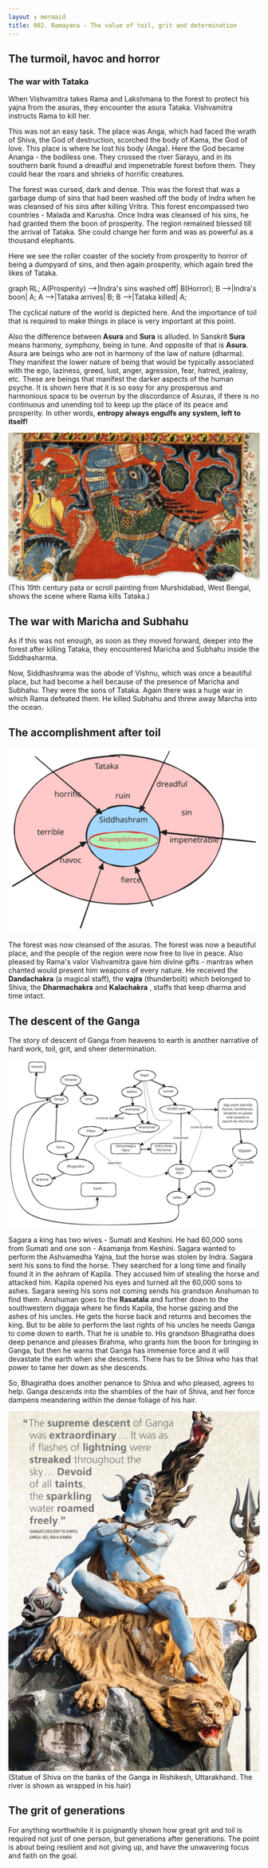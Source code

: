 ```yaml
---
layout : mermaid
title: 002. Ramayana - The value of toil, grit and determination
---
```


## The turmoil, havoc and horror
### The war with Tataka
When Vishvamitra takes Rama and Lakshmana to the forest to protect his yajna from the asuras, they encounter the asura Tataka. Vishvamitra instructs Rama to kill her. 

This was not an easy task. The place was Anga, which had faced the wrath of Shiva, the God of destruction, scorched the body of Kama, the God of love. This place is where he lost his body (Anga). Here the God became Ananga - the bodiless one. They crossed the river Sarayu, and in its southern bank found a dreadful and impenetrable forest before them. They could hear the roars and shrieks of horrific creatures. 

The forest was cursed, dark and dense. This was the forest that was a garbage dump of sins that had been washed off the body of Indra when he was cleansed of his sins after killing Vritra. This forest encompassed two countries - Malada and Karusha. Once Indra was cleansed of his sins, he had granted them the boon of prosperity. The region remained blessed till the arrival of Tataka. She could change her form and was as powerful as a thousand elephants. 

Here we see the roller coaster of the society from prosperity to horror of being a dumpyard of sins, and then again prosperity, which again bred the likes of Tataka. 

<div class="mermaid">
graph RL;
    A(Prosperity) -->|Indra's sins washed off| B(Horror);
    B -->|Indra's boon| A;
    A -->|Tataka arrives| B;
    B -->|Tataka killed| A;
</div>

The cyclical nature of the world is depicted here. And the importance of toil that is required to make things in place is very important at this point. 

Also the difference between **Asura** and **Sura** is alluded. In Sanskrit **Sura** means harmony, symphony, being in tune. And opposite of that is **Asura**. Asura are beings who are not in harmony of the law of nature (dharma). They manifest the lower nature of being that would be typically associated with the ego, laziness, greed, lust, anger, agression, fear, hatred, jealosy, etc. These are beings that manifest the darker aspects of the human psyche. It is shown here that it is so easy for any prosperous and harmonious space to be overrun by the discordance of Asuras, if there is no continuous and unending toil to keep up the place of its peace and prosperity. In other words, **entropy always engulfs any system, left to itself!**

![](/images/ramayana/tataka.png)
(This 19th century pata or scroll painting from Murshidabad, West Bengal, shows the scene where Rama kills Tataka.)

## The war with Maricha and Subhahu

As if this was not enough, as soon as they moved forward, deeper into the forest after killing Tataka, they encountered Maricha and Subhahu inside the Siddhasharma. 

Now, Siddhashrama was the abode of Vishnu, which was once a beautiful place, but had become a hell because of the presence of Maricha and Subhahu. They were the sons of Tataka. Again there was a huge war in which Rama defeated them. He killed Subhahu and threw away Marcha into the ocean. 

## The accomplishment after toil

![](/images/ramayana/barriers.svg)

The forest was now cleansed of the asuras. The forest was now a beautiful place, and the people of the region were now free to live in peace. 
Also pleased by Rama's valor Vishvamitra gave him divine gifts - mantras when chanted would present him weapons of every nature. He received the **Dandachakra** (a magical staff), the **vajra** (thunderbolt) which belonged to Shiva, the **Dharmachakra** and **Kalachakra** , staffs that keep dharma and time intact. 

## The descent of the Ganga

The story of descent of Ganga from heavens to earth is another narrative of hard work, toil, grit, and sheer determination. 

![](/images/ramayana/ganga-descent.svg)

Sagara a king has two wives - Sumati and Keshini. He had 60,000 sons from Sumati and one son - Asamanja from Keshini. 
Sagara wanted to perform the Ashvamedha Yajna, but the horse was stolen by Indra. Sagara sent his sons to find the horse. They searched for a long time and finally found it in the ashram of Kapila. They accused him of stealing the horse and attacked him. Kapila opened his eyes and turned all the 60,000 sons to ashes. 
Sagara seeing his sons not coming sends his grandson Anshuman to find them. Anshuman goes to the **Rasatala** and further down to the southwestern diggaja where he finds Kapila, the horse gazing and the ashes of his uncles. 
He gets the horse back and returns and becomes the king. But to be able to perform the last rights of his uncles he needs Ganga to come down to earth. That he is unable to. His grandson Bhagiratha does deep penance and pleases Brahma, who grants him the boon for bringing in Ganga, but then he warns that Ganga has immense force and it will devastate the earth when she descents. There has to be Shiva who has that power to tame her down as she descends.

So, Bhagiratha does another penance to Shiva and who pleased, agrees to help. Ganga descends into the shambles of the hair of Shiva, and her force dampens meandering within the dense foliage of his hair.

![](/images/ramayana/shiva.png)
(Statue of Shiva on the banks of the Ganga in Rishikesh, Uttarakhand. The river is shown as wrapped in his hair)

## The grit of generations
For anything worthwhile it is poignantly shown how great grit and toil is required not just of one person, but generations after generations. The point is about being resilient and not giving up, and have the unwavering focus and faith on the goal.

